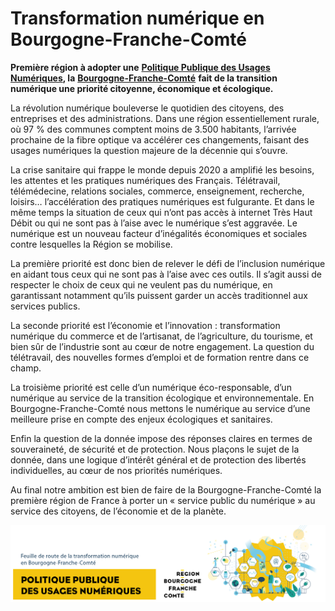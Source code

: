 # Transformation numérique en Bourgogne-Franche-Comté

**Première région à adopter une** [**Politique Publique des Usages Numériques**](feuille-de-route/ppun/)**, la** [**Bourgogne-Franche-Comté**](https://bourgognefranchecomte.fr) **fait de la transition numérique une priorité citoyenne, économique et écologique.**

La révolution numérique bouleverse le quotidien des citoyens, des entreprises et des administrations. Dans une région essentiellement rurale, où 97 % des communes comptent moins de 3.500 habitants, l’arrivée prochaine de la fibre optique va accélérer ces changements, faisant des usages numériques la question majeure de la décennie qui s’ouvre.

La crise sanitaire qui frappe le monde depuis 2020 a amplifié les besoins, les attentes et les pratiques numériques des Français. Télétravail, télémédecine, relations sociales, commerce, enseignement, recherche, loisirs… l’accélération des pratiques numériques est fulgurante. Et dans le même temps la situation de ceux qui n’ont pas accès à internet Très Haut Débit ou qui ne sont pas à l’aise avec le numérique s’est aggravée. Le numérique est un nouveau facteur d’inégalités économiques et sociales contre lesquelles la Région se mobilise.

La première priorité est donc bien de relever le défi de l’inclusion numérique en aidant tous ceux qui ne sont pas à l’aise avec ces outils. Il s’agit aussi de respecter le choix de ceux qui ne veulent pas du numérique, en garantissant notamment qu’ils puissent garder un accès traditionnel aux services publics.

La seconde priorité est l’économie et l’innovation : transformation numérique du commerce et de l’artisanat, de l’agriculture, du tourisme, et bien sûr de l’industrie sont au cœur de notre engagement. La question du télétravail, des nouvelles formes d’emploi et de formation rentre dans ce champ.

La troisième priorité est celle d’un numérique éco-responsable, d’un numérique au service de la transition écologique et environnementale. En Bourgogne-Franche-Comté nous mettons le numérique au service d’une meilleure prise en compte des enjeux écologiques et sanitaires.

Enfin la question de la donnée impose des réponses claires en termes de souveraineté, de sécurité et de protection. Nous plaçons le sujet de la donnée, dans une logique d’intérêt général et de protection des libertés individuelles, au cœur de nos priorités numériques.

Au final notre ambition est bien de faire de la Bourgogne-Franche-Comté la première région de France à porter un « service public du numérique » au service des citoyens, de l’économie et de la planète.

![La PPUN a &#xE9;t&#xE9; adopt&#xE9;e en s&#xE9;ance pl&#xE9;ni&#xE8;re en octobre 2020](.gitbook/assets/ppun.png)

